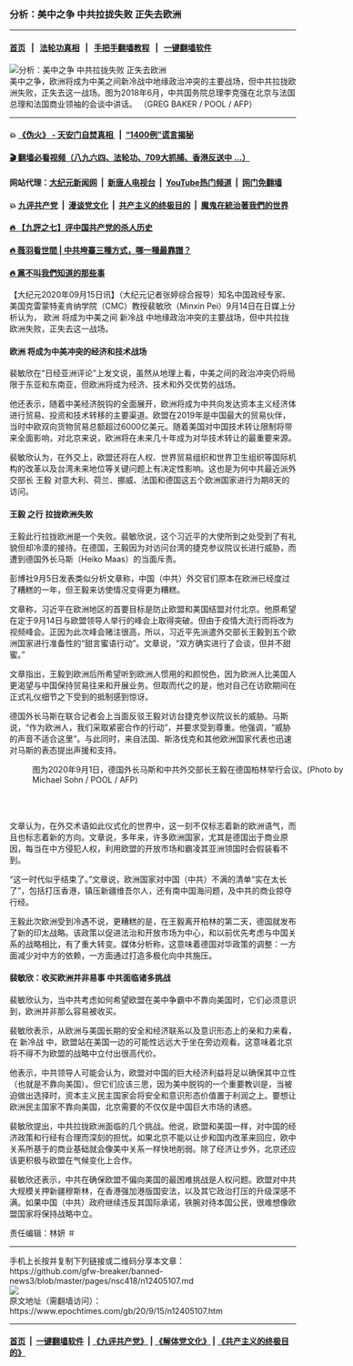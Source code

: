 ### 分析：美中之争 中共拉拢失败 正失去欧洲
------------------------

#### [首页](https://github.com/gfw-breaker/banned-news3/blob/master/README.md) &nbsp;&nbsp;|&nbsp;&nbsp; [法轮功真相](https://github.com/begood0513/basic/blob/master/README.md)  &nbsp;&nbsp;|&nbsp;&nbsp; [手把手翻墙教程](https://github.com/gfw-breaker/guides/wiki)  &nbsp;&nbsp;|&nbsp;&nbsp; [一键翻墙软件](https://github.com/gfw-breaker/nogfw/blob/master/README.md)  



<div><img alt="分析：美中之争 中共拉拢失败 正失去欧洲" class="attachment-djy_600_400 size-djy_600_400 wp-post-image" src="https://i.epochtimes.com/assets/uploads/2020/09/000_16L17I-600x400.jpg"/>
<div class="caption">
 美中之争，欧洲将成为中美之间新冷战中地缘政治冲突的主要战场，但中共拉拢欧洲失败，正失去这一战场。图为2018年6月，中共国务院总理李克强在北京与法国总理和法国商业领袖的会谈中讲话。 （GREG BAKER / POOL / AFP）
</div></div><hr/>

#### 💥 [《伪火》 - 天安门自焚真相 ](http://158.247.203.241:10000/videos/blog/weihuo.html)&nbsp; |&nbsp; [“1400例”谎言揭秘  ](http://158.247.203.241:10000/videos/blog/jiexi1400.html)

#### [ 🎬  翻墙必看视频（八九六四、法轮功、709大抓捕、香港反送中 ...）](https://github.com/gfw-breaker/links/blob/master/banned.md)

#### 网站代理：[大纪元新闻网](http://158.247.203.241:10080/gb/) &nbsp;|&nbsp; [新唐人电视台](http://158.247.203.241:8808/gb/)  &nbsp;|&nbsp; [YouTube热门频道](http://158.247.203.241/youtube.html) &nbsp;|&nbsp; [网门免翻墙](http://158.247.203.241:11000/show.aspx?name=ogHome)

#### 💥 [九评共产党](http://158.247.203.241:10000/videos/res/jiuping/)&nbsp; |&nbsp; [漫谈党文化](http://158.247.203.241:10000/videos/res/mtdwh/)&nbsp; |&nbsp; [共产主义的终极目的](http://158.247.203.241:10000/videos/res/zjmd/)&nbsp; |&nbsp; [魔鬼在統治著我們的世界](http://158.247.203.241:10000/videos/res/TheSpecter/)  

#### [ 🔥  【九評之七】评中国共产党的杀人历史](http://158.247.203.241:10000/videos/news/../res/jiuping/index.html)

#### [ 🔥  薇羽看世間 | 中共垮臺三種方式，哪一種最靠譜？](http://158.247.203.241:10000/videos/news/weiyu01.html)

#### [ 🔥  黨不叫我們知道的那些事](http://158.247.203.241:10000/videos/news/truth02.html)

<div><p>
 【大纪元2020年09月15日讯】（大纪元记者张婷综合报导）知名中国政经专家、美国克雷蒙特麦肯纳学院（CMC）教授裴敏欣（Minxin Pei）9月14日在日媒上分析认为，
 <ok href="https://www.epochtimes.com/gb/tag/%E6%AC%A7%E6%B4%B2.html">
  欧洲
 </ok>
 将成为中美之间
 <ok href="https://www.epochtimes.com/gb/tag/%E6%96%B0%E5%86%B7%E6%88%98.html">
  新冷战
 </ok>
 中地缘政治冲突的主要战场，但中共拉拢欧洲失败，正失去这一战场。
</p>
<h4>
 <ok href="https://www.epochtimes.com/gb/tag/%E6%AC%A7%E6%B4%B2.html">
  欧洲
 </ok>
 将成为中美冲突的经济和技术战场
</h4>
<p>
 裴敏欣在“日经亚洲评论”上发文说，虽然从地理上看，中美之间的政治冲突仍将局限于东亚和东南亚，但欧洲将成为经济、技术和外交优势的战场。
</p>
<p>
 他还表示，随着中美经济脱钩的全面展开，欧洲将成为中共向发达资本主义经济体进行贸易、投资和技术转移的主要渠道。欧盟在2019年是中国最大的贸易伙伴，当时中欧双向货物贸易总额超过6000亿美元。随着美国对中国技术转让限制将带来全面影响，对北京来说，欧洲将在未来几十年成为对华技术转让的最重要来源。
</p>
<p>
 裴敏欣认为，在外交上，欧盟还将在人权、世界贸易组织和世界卫生组织等国际机构的改革以及台湾未来地位等关键问题上有决定性影响。这也是为何中共最近派外交部长
 <ok href="https://www.epochtimes.com/gb/tag/%E7%8E%8B%E6%AF%85.html">
  王毅
 </ok>
 对意大利、荷兰、挪威、法国和德国这五个欧洲国家进行为期8天的访问。
</p>
<h4>
 <ok href="https://www.epochtimes.com/gb/tag/%E7%8E%8B%E6%AF%85.html">
  王毅
 </ok>
 之行 拉拢欧洲失败
</h4>
<p>
 王毅此行拉拢欧洲是一个失败。裴敏欣说，这个习近平的大使所到之处受到了有礼貌但却冷漠的接待。在德国，王毅因为对访问台湾的捷克参议院议长进行威胁，而遭到德国外长马斯（Heiko Maas）的当面斥责。
</p>
<p>
 彭博社9月5日发表类似分析文章称，中国（中共）外交官们原本在欧洲已经度过了糟糕的一年，但王毅来访使情况变得更为糟糕。
</p>
<p>
 文章称，习近平在欧洲地区的首要目标是防止欧盟和美国结盟对付北京。他原希望在定于9月14日与欧盟领导人举行的峰会上取得突破。但由于疫情大流行而将改为视频峰会。正因为此次峰会赌注很高，所以，习近平先派遣外交部长王毅到五个欧洲国家进行准备性的“甜言蜜语行动”。文章说，“双方确实进行了会谈，但并不甜蜜。”
</p>
<p>
 文章指出，王毅到欧洲后所希望听到欧洲人惯用的和颜悦色，因为欧洲人比美国人更渴望与中国保持贸易往来和开展业务。但取而代之的是，他对自己在访欧期间在正式礼仪细节之下受到的抵制感到惊讶。
</p>
<p>
 德国外长马斯在联合记者会上当面反驳王毅对访台捷克参议院议长的威胁。马斯说，“作为欧洲人，我们采取紧密合作的行动”，并要求受到尊重。他强调，“威胁的声音不适合这里”。与此同时，来自法国、斯洛伐克和其他欧洲国家代表也迅速对马斯的表态提出声援和支持。
</p>
<figure class="wp-caption aligncenter" id="attachment_12405166" style="width: 600px">
 <ok href="https://i.epochtimes.com/assets/uploads/2020/09/000_1WW5UH.jpg">
  <img alt="" class="size-large wp-image-12405166" src="https://i.epochtimes.com/assets/uploads/2020/09/000_1WW5UH-600x353.jpg"/>
 </ok>
 <br/><figcaption class="wp-caption-text">
  图为2020年9月1日，德国外长马斯和中共外交部长王毅在德国柏林举行会议。(Photo by Michael Sohn / POOL / AFP)
 </figcaption><br/>
</figure><br/>
<p>
 文章认为，在外交术语如此仪式化的世界中，这一刻不仅标志着新的欧洲语气，而且也标志着新的方向。文章说，多年来，许多欧洲国家，尤其是德国出于商业原因，每当在中方侵犯人权，利用欧盟的开放市场和霸凌其亚洲领国时会假装看不到。
</p>
<p>
 “这一时代似乎结束了。”文章说，欧洲国家对中国（中共）不满的清单“实在太长了”，包括打压香港，镇压新疆维吾尔人，还有南中国海问题，及中共的商业掠夺行经。
</p>
<p>
 王毅此次欧洲受到冷遇不说，更糟糕的是，在王毅离开柏林的第二天，德国就发布了新的印太战略。该政策以促进法治和开放市场为中心，和以前优先考虑与中国关系的战略相比，有了重大转变。媒体分析称，这意味着德国对华政策的调整：一方面减少对中方的依赖，一方面通过打造多极化向中共施压。
</p>
<h4>
 裴敏欣：收买欧洲并非易事 中共面临诸多挑战
</h4>
<p>
 裴敏欣认为，当中共考虑如何希望欧盟在美中争霸中不靠向美国时，它们必须意识到，欧洲并非那么容易被收买。
</p>
<p>
 裴敏欣表示，从欧洲与美国长期的安全和经济联系以及意识形态上的亲和力来看，在
 <ok href="https://www.epochtimes.com/gb/tag/%E6%96%B0%E5%86%B7%E6%88%98.html">
  新冷战
 </ok>
 中，欧盟站在美国一边的可能性远远大于坐在旁边观看。这意味着北京将不得不为欧盟的战略中立付出很高代价。
</p>
<p>
 他表示，中共领导人可能会认为，欧盟对中国的巨大经济利益将足以确保其中立性（也就是不靠向美国）。但它们应该三思，因为美中脱钩的一个重要教训是，当被迫做出选择时，资本主义民主国家会将安全和意识形态价值置于利润之上。要想让欧洲民主国家不靠向美国，北京需要的不仅仅是中国巨大市场的诱惑。
</p>
<p>
 裴敏欣提出，中共拉拢欧洲面临的几个挑战。他说，欧盟和美国一样，对中国的经济政策和行经有合理而深刻的担忧。如果北京不能以让步和国内改革来回应，欧中关系所基于的商业基础就会像美中关系一样快地削弱。除了经济让步外，北京还应该更积极与欧盟在气候变化上合作。
</p>
<p>
 裴敏欣还表示，中共在确保欧盟不偏向美国的最困难挑战是人权问题。欧盟对中共大规模关押新疆穆斯林，在香港强加港版国安法，以及其它政治打压的升级深感不满。如果中国（中共）政府继续违反其国际承诺，铁腕对待本国公民，很难想像欧盟国家将保持战略中立。
</p>
<p>
 责任编辑：林妍 ＃
</p>
</div>
<hr/>
手机上长按并复制下列链接或二维码分享本文章：<br/>
https://github.com/gfw-breaker/banned-news3/blob/master/pages/nsc418/n12405107.md <br/>
<a href='https://github.com/gfw-breaker/banned-news3/blob/master/pages/nsc418/n12405107.md'><img src='https://github.com/gfw-breaker/banned-news3/blob/master/pages/nsc418/n12405107.md.png'/></a> <br/>
原文地址（需翻墙访问）：https://www.epochtimes.com/gb/20/9/15/n12405107.htm


------------------------
#### [首页](https://github.com/gfw-breaker/banned-news3/blob/master/README.md) &nbsp;|&nbsp; [一键翻墙软件](https://github.com/gfw-breaker/nogfw/blob/master/README.md) &nbsp;| [《九评共产党》](https://github.com/gfw-breaker/9ping.md/blob/master/README.md#九评之一评共产党是什么) | [《解体党文化》](https://github.com/gfw-breaker/jtdwh.md/blob/master/README.md) | [《共产主义的终极目的》](https://github.com/gfw-breaker/gczydzjmd.md/blob/master/README.md)


<img src='http://gfw-breaker.win/banned-news3/pages/nsc418/n12405107.md' width='0px' height='0px'/>